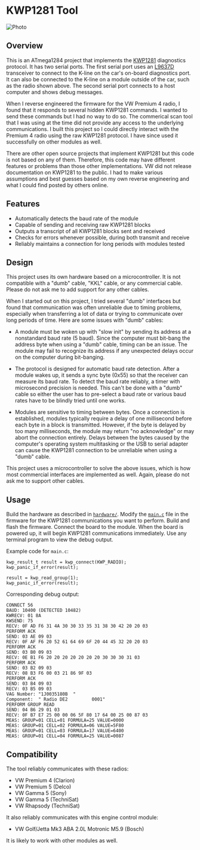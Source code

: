 # KWP1281 Tool

![Photo](https://user-images.githubusercontent.com/52712/38381999-6bfcfcd8-38bd-11e8-9d4d-7412bfac2cb3.jpg)

## Overview

This is an ATmega1284 project that implements the [KWP1281](https://translate.google.com/translate?hl=en&sl=de&tl=en&u=https%3A%2F%2Fde.wikipedia.org%2Fwiki%2FKWP1281) diagnostics protocol.  It has two serial ports.  The first serial port uses an [L9637D](https://web.archive.org/web/20180405180225/http://www.st.com/content/ccc/resource/technical/document/datasheet/4a/80/83/26/e0/78/4d/18/CD00000234.pdf/files/CD00000234.pdf/jcr:content/translations/en.CD00000234.pdf) transceiver to connect to the K-line on the car's on-board diagnostics port.  It can also be connected to the K-line on a module outside of the car, such as the radio shown above.  The second serial port connects to a host computer and shows debug messages.

When I reverse engineered the firmware for the VW Premium 4 radio, I found that it responds to several hidden KWP1281 commands.  I wanted to send these commands but I had no way to do so.  The commerical scan tool that I was using at the time did not provide any access to the underlying communications.  I built this project so I could directly interact with the Premium 4 radio using the raw KWP1281 protocol.  I have since used it successfully on other modules as well.

There are other open source projects that implement KWP1281 but this code is not based on any of them.  Therefore, this code may have different features or problems than those other implementations.  VW did not release documentation on KWP1281 to the public.  I had to make various assumptions and best guesses based on my own reverse engineering and what I could find posted by others online.

## Features

 - Automatically detects the baud rate of the module
 - Capable of sending and receiving raw KWP1281 blocks
 - Outputs a transcript of all KWP1281 blocks sent and received
 - Checks for errors whenever possible, during both transmit and receive
 - Reliably maintains a connection for long periods with modules tested

## Design

This project uses its own hardware based on a microcontroller.  It is not compatible with a "dumb" cable, "KKL" cable, or any commercial cable.  Please do not ask me to add support for any other cables.

When I started out on this project, I tried several "dumb" interfaces but found that communication was often unreliable due to timing problems, especially when transferring a lot of data or trying to communicate over long periods of time.  Here are some issues with "dumb" cables:

 - A module must be woken up with "slow init" by sending its address at a nonstandard baud rate (5 baud).  Since the computer must bit-bang the address byte when using a "dumb" cable, timing can be an issue.  The module may fail to recognize its address if any unexpected delays occur on the computer during bit-banging.

 - The protocol is designed for automatic baud rate detection.  After a module wakes up, it sends a sync byte (0x55) so that the receiver can measure its baud rate.  To detect the baud rate reliably, a timer with microsecond precision is needed.  This can't be done with a "dumb" cable so either the user has to pre-select a baud rate or various baud rates have to be blindly tried until one works.

 - Modules are sensitive to timing between bytes.  Once a connection is established, modules typically require a delay of one millisecond before each byte in a block is transmitted.  However, if the byte is delayed by too many milliseconds, the module may return "no acknowledge" or may abort the connection entirely.  Delays between the bytes caused by the computer's operating system multitasking or the USB to serial adapter can cause the KWP1281 connection to be unreliable when using a "dumb" cable.

This project uses a microcontroller to solve the above issues, which is how most commercial interfaces are implemented as well.  Again, please do not ask me to support other cables.

## Usage

Build the hardware as described in [`hardware/`](./hardware/).  Modify the [`main.c`](./firmware/main.c) file in the firmware for the KWP1281 communications you want to perform.  Build and flash the firmware.  Connect the board to the module.  When the board is powered up, it will begin KWP1281 communications immediately.  Use any terminal program to view the debug output.

Example code for `main.c`:
```
kwp_result_t result = kwp_connect(KWP_RADIO);
kwp_panic_if_error(result);

result = kwp_read_group(1);
kwp_panic_if_error(result);
```

Corresponding debug output:
```
CONNECT 56
BAUD: 10400 (DETECTED 10482)
KWRECV: 01 8A
KWSEND: 75
RECV: 0F AD F6 31 4A 30 30 33 35 31 38 30 42 20 20 03
PERFORM ACK
SEND: 03 AE 09 03
RECV: 0F AF F6 20 52 61 64 69 6F 20 44 45 32 20 20 03
PERFORM ACK
SEND: 03 B0 09 03
RECV: 0E B1 F6 20 20 20 20 20 20 20 30 30 30 31 03
PERFORM ACK
SEND: 03 B2 09 03
RECV: 08 B3 F6 00 03 21 86 9F 03
PERFORM ACK
SEND: 03 B4 09 03
RECV: 03 B5 09 03
VAG Number: "1J0035180B  "
Component:  " Radio DE2         0001"
PERFORM GROUP READ
SEND: 04 B6 29 01 03
RECV: 0F B7 E7 25 00 00 06 5F 80 17 64 00 25 00 87 03
MEAS: GROUP=01 CELL=01 FORMULA=25 VALUE=0000
MEAS: GROUP=01 CELL=02 FORMULA=06 VALUE=5F80
MEAS: GROUP=01 CELL=03 FORMULA=17 VALUE=6400
MEAS: GROUP=01 CELL=04 FORMULA=25 VALUE=0087
```

## Compatibility

The tool reliably communicates with these radios:

 - VW Premium 4 (Clarion)
 - VW Premium 5 (Delco)
 - VW Gamma 5 (Sony)
 - VW Gamma 5 (TechniSat)
 - VW Rhapsody (TechniSat)

It also reliably communicates with this engine control module:

 - VW Golf/Jetta Mk3 ABA 2.0L Motronic M5.9 (Bosch)

It is likely to work with other modules as well.
